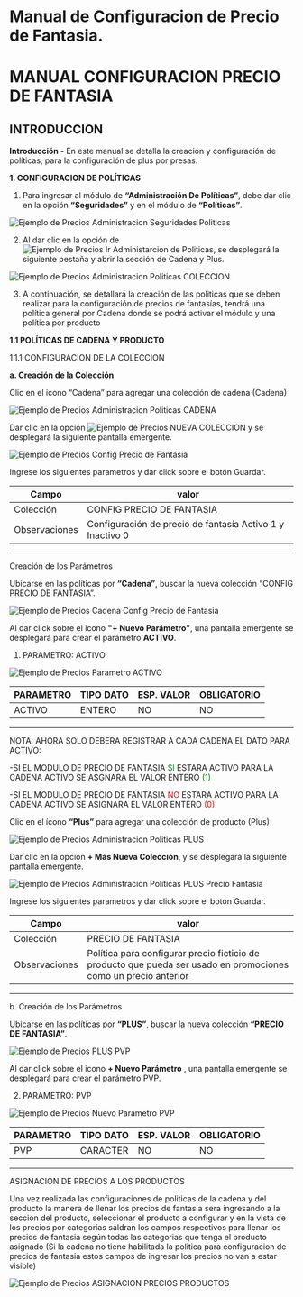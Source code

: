 # Manual de Configuracion de Precio de Fantasia.
# MANUAL CONFIGURACION PRECIO DE FANTASIA
## INTRODUCCION

**Introducción -** En este manual se detalla la creación y configuración de políticas, para 
la configuración de plus por presas.

**1. CONFIGURACION DE POLÍTICAS**

1. Para ingresar al módulo de **“Administración De Políticas”**, debe dar clic en la 
opción **“Seguridades”** y en el módulo de **“Políticas”**.

![Ejemplo de Precios Administracion Seguridades Politicas](<Precios Administracion Seguridades Politicas.png>)

2. Al dar clic en la opción de ![Ejemplo de Precios Ir Administarcion de Politicas](<Precios Ir Administarcion de Politicas.png>), se desplegará la siguiente pestaña y abrir la sección de Cadena y Plus.

![Ejemplo de Precios Administracion Politicas COLECCION](<Precios Administracion Politicas COLECCION.png>)

3. A continuación, se detallará la creación de las politicas que se deben realizar para la configuración de precios de fantasías, tendrá una política general por Cadena donde se podrá activar el módulo y una política por producto

**1.1 POLÍTICAS DE CADENA Y PRODUCTO**

1.1.1 CONFIGURACION DE LA COLECCION

**a. Creación de la Colección**

Clic en el icono “Cadena” para agregar una colección de cadena (Cadena)

![Ejemplo de Precios Administracion Politicas CADENA](<Precios Administracion Politicas CADENA.png>)

Dar clic en la opción ![Ejemplo de Precios NUEVA COLECCION](<Precios NUEVA COLECCION.png>) y se desplegará la siguiente pantalla emergente.

![Ejemplo de Precios Config Precio de Fantasia](<Precios Config Precio de Fantasia.png>)

Ingrese los siguientes parametros y dar click sobre el botón Guardar. 

| Campo | valor |  
|---|---|
| Colección | CONFIG PRECIO DE FANTASIA | 
| Observaciones | Configuración de precio de fantasía Activo 1 y Inactivo 0 |  
---

Creación de los Parámetros

Ubicarse en las políticas por **“Cadena”**, buscar la nueva colección “CONFIG PRECIO DE FANTASIA”.

![Ejemplo de Precios Cadena Config Precio de Fantasia](<Precios Cadena Config Precio de Fantasia.png>)

Al dar click sobre el icono **"+ Nuevo Parámetro"**, una pantalla emergente se desplegará para crear el parámetro **ACTIVO**. 

1. PARAMETRO: ACTIVO

![Ejemplo de Precios Parametro ACTIVO](<Precios Parametro ACTIVO.png>)

| PARAMETRO | TIPO DATO | ESP. VALOR |OBLIGATORIO |  
|---|---|---|---|
| ACTIVO | ENTERO | NO | NO |
---

NOTA: AHORA SOLO DEBERA REGISTRAR A CADA CADENA EL 
DATO PARA ACTIVO:

-SI EL MODULO DE PRECIO DE FANTASIA <font color="green">SI</font> ESTARA ACTIVO PARA LA CADENA ACTIVO SE ASGNARA EL VALOR ENTERO <font color="green">(1)</font>

-SI EL MODULO DE PRECIO DE FANTASIA <font color="red">NO</font> ESTARA ACTIVO PARA LA CADENA ACTIVO SE ASIGNARA EL VALOR ENTERO <font color="red">(0)</font>

Clic en el ícono **“Plus”** para agregar una colección de producto (Plus)

![Ejemplo de Precios Administracion Politicas PLUS](<Precios Administracion Politicas PLUS.png>)

Dar clic en la opción **+ Más Nueva Colección**, y se desplegará la siguiente pantalla emergente. 

![Ejemplo de Precios Administracion Politicas PLUS Precio Fantasia](<Precios Administracion Politicas PLUS Precio Fantasia.png>)

Ingrese los siguientes parametros y dar click sobre el botón Guardar.

| Campo | valor |
|---|---|
| Colección | PRECIO DE FANTASIA |
| Observaciones | Política para configurar precio ficticio de producto que pueda ser usado en promociones como un precio anterior | 
---

b. Creación de los Parámetros

Ubicarse en las políticas por **“PLUS”**, buscar la nueva colección **“PRECIO DE FANTASIA”**.

![Ejemplo de Precios PLUS PVP](<Precios PLUS PVP.png>)

Al dar click sobre el icono **+ Nuevo Parámetro** , una pantalla emergente se desplegará
para crear el parámetro PVP. 

2. PARAMETRO: PVP

![Ejemplo de Precios Nuevo Parametro PVP](<Precios Nuevo Parametro PVP.png>)

| PARAMETRO | TIPO DATO | ESP. VALOR |OBLIGATORIO |
|---|---|---|---|
| PVP | CARACTER | NO | NO |
---

ASIGNACION DE PRECIOS A LOS PRODUCTOS

Una vez realizada las configuraciones de politicas de la cadena y del producto la manera 
de llenar los precios de fantasia sera ingresando a la seccion del producto, seleccionar el 
producto a configurar y en la vista de los precios por categorias saldran los campos 
respectivos para llenar los precios de fantasia según todas las categorias que tenga el 
producto asignado (Si la cadena no tiene habilitada la politica para configuracion de 
precios de fantasia estos campos de ingresar los precios no van a estar visible)

![Ejemplo de Precios ASIGNACION PRECIOS PRODUCTOS](<Precios ASIGNACION PRECIOS PRODUCTOS.png>)

